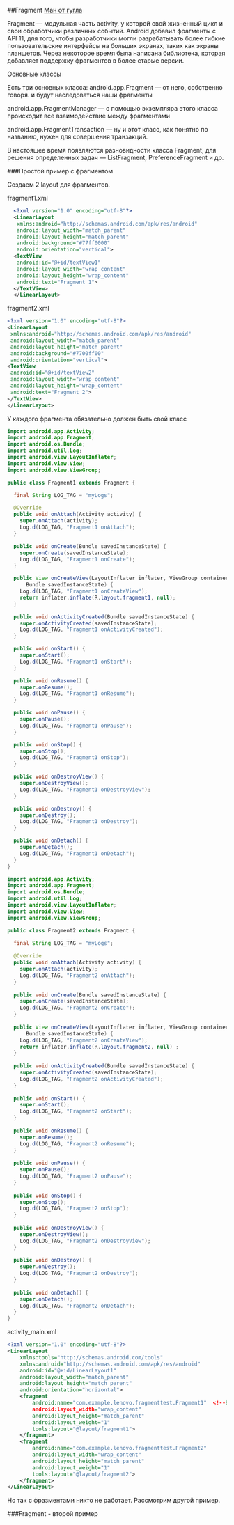 ##Fragment
[Ман от гугла](http://developer.android.com/guide/components/fragments.html)

Fragment — модульная часть activity, у которой свой жизненный цикл и свои обработчики различных событий. Android добавил фрагменты с API 11, для того, чтобы разработчики могли разрабатывать более гибкие пользовательские интерфейсы на больших экранах, таких как экраны планшетов. Через некоторое время была написана библиотека, которая добавляет поддержку фрагментов в более старые версии. 

Основные классы

Есть три основных класса:
android.app.Fragment — от него, собственно говоря. и будут наследоваться наши фрагменты

android.app.FragmentManager — с помощью экземпляра этого класса происходит все взаимодействие между фрагментами

android.app.FragmentTransaction — ну и этот класс, как понятно по названию, нужен для совершения транзакций.

В настоящее время появляются разновидности класса Fragment, для решения определенных задач — ListFragment, PreferenceFragment и др.


###Простой пример с фрагментом

Создаем 2 layout для фрагментов.

fragment1.xml
```xml
  <?xml version="1.0" encoding="utf-8"?>
  <LinearLayout
   xmlns:android="http://schemas.android.com/apk/res/android"
   android:layout_width="match_parent"
   android:layout_height="match_parent"
   android:background="#77ff0000"
   android:orientation="vertical">
  <TextView
   android:id="@+id/textView1"
   android:layout_width="wrap_content"
   android:layout_height="wrap_content"
   android:text="Fragment 1">
  </TextView>
  </LinearLayout>
```

fragment2.xml
```xml
<?xml version="1.0" encoding="utf-8"?>
<LinearLayout
 xmlns:android="http://schemas.android.com/apk/res/android"
 android:layout_width="match_parent"
 android:layout_height="match_parent"
 android:background="#7700ff00"
 android:orientation="vertical">
<TextView
 android:id="@+id/textView2"
 android:layout_width="wrap_content"
 android:layout_height="wrap_content"
 android:text="Fragment 2">
</TextView>
</LinearLayout>
```

У каждого фрагмента обязательно должен быть свой класс

```java
import android.app.Activity;
import android.app.Fragment;
import android.os.Bundle;
import android.util.Log;
import android.view.LayoutInflater;
import android.view.View;
import android.view.ViewGroup;

public class Fragment1 extends Fragment {

  final String LOG_TAG = "myLogs";

  @Override
  public void onAttach(Activity activity) {
    super.onAttach(activity);
    Log.d(LOG_TAG, "Fragment1 onAttach");
  }

  public void onCreate(Bundle savedInstanceState) {
    super.onCreate(savedInstanceState);
    Log.d(LOG_TAG, "Fragment1 onCreate");
  }

  public View onCreateView(LayoutInflater inflater, ViewGroup container,
      Bundle savedInstanceState) {
    Log.d(LOG_TAG, "Fragment1 onCreateView");
    return inflater.inflate(R.layout.fragment1, null);
  }

  public void onActivityCreated(Bundle savedInstanceState) {
    super.onActivityCreated(savedInstanceState);
    Log.d(LOG_TAG, "Fragment1 onActivityCreated");
  }

  public void onStart() {
    super.onStart();
    Log.d(LOG_TAG, "Fragment1 onStart");
  }

  public void onResume() {
    super.onResume();
    Log.d(LOG_TAG, "Fragment1 onResume");
  }

  public void onPause() {
    super.onPause();
    Log.d(LOG_TAG, "Fragment1 onPause");
  }

  public void onStop() {
    super.onStop();
    Log.d(LOG_TAG, "Fragment1 onStop");
  }

  public void onDestroyView() {
    super.onDestroyView();
    Log.d(LOG_TAG, "Fragment1 onDestroyView");
  }

  public void onDestroy() {
    super.onDestroy();
    Log.d(LOG_TAG, "Fragment1 onDestroy");
  }

  public void onDetach() {
    super.onDetach();
    Log.d(LOG_TAG, "Fragment1 onDetach");
  }
}
```

```java
import android.app.Activity;
import android.app.Fragment;
import android.os.Bundle;
import android.util.Log;
import android.view.LayoutInflater;
import android.view.View;
import android.view.ViewGroup;

public class Fragment2 extends Fragment {

  final String LOG_TAG = "myLogs";
  
  @Override
  public void onAttach(Activity activity) {
    super.onAttach(activity);
    Log.d(LOG_TAG, "Fragment2 onAttach");
  }
  
  public void onCreate(Bundle savedInstanceState) {
    super.onCreate(savedInstanceState);
    Log.d(LOG_TAG, "Fragment2 onCreate");
  }
  
  public View onCreateView(LayoutInflater inflater, ViewGroup container,
      Bundle savedInstanceState) {
    Log.d(LOG_TAG, "Fragment2 onCreateView");
    return inflater.inflate(R.layout.fragment2, null) ;
  }
  
  public void onActivityCreated(Bundle savedInstanceState) {
    super.onActivityCreated(savedInstanceState);
    Log.d(LOG_TAG, "Fragment2 onActivityCreated");
  }
  
  public void onStart() {
    super.onStart();
    Log.d(LOG_TAG, "Fragment2 onStart");
  }
  
  public void onResume() {
    super.onResume();
    Log.d(LOG_TAG, "Fragment2 onResume");
  }
  
  public void onPause() {
    super.onPause();
    Log.d(LOG_TAG, "Fragment2 onPause");
  }
  
  public void onStop() {
    super.onStop();
    Log.d(LOG_TAG, "Fragment2 onStop");
  }
  
  public void onDestroyView() {
    super.onDestroyView();
    Log.d(LOG_TAG, "Fragment2 onDestroyView");
  }
  
  public void onDestroy() {
    super.onDestroy();
    Log.d(LOG_TAG, "Fragment2 onDestroy");
  }
  
  public void onDetach() {
    super.onDetach();
    Log.d(LOG_TAG, "Fragment2 onDetach");
  }
}
```

activity_main.xml
```xml
<?xml version="1.0" encoding="utf-8"?>
<LinearLayout
    xmlns:tools="http://schemas.android.com/tools"
    xmlns:android="http://schemas.android.com/apk/res/android"
    android:id="@+id/LinearLayout1"
    android:layout_width="match_parent"
    android:layout_height="match_parent"
    android:orientation="horizontal">
    <fragment
        android:name="com.example.lenovo.fragmenttest.Fragment1"  <!--Ваш пакет.Класс фрагмента -->
        android:layout_width="wrap_content"
        android:layout_height="match_parent"
        android:layout_weight="1"
        tools:layout="@layout/fragment1">
    </fragment>
    <fragment
        android:name="com.example.lenovo.fragmenttest.Fragment2"
        android:layout_width="wrap_content"
        android:layout_height="match_parent"
        android:layout_weight="1"
        tools:layout="@layout/fragment2">
    </fragment>
</LinearLayout>
```

Но так с фразментами никто не работает. Рассмотрим другой пример.

###Fragment - второй пример

